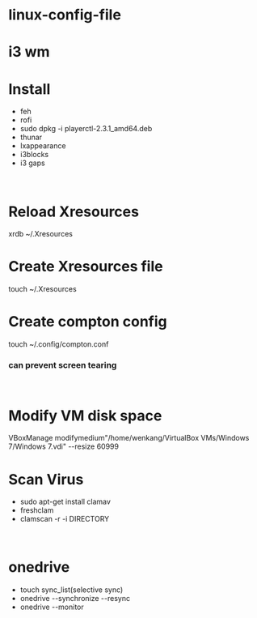 # linux-config-file
<h1>i3 wm</h1>
<h1>Install</h1>
<ul>
  <li>feh</li>
  <li>rofi</li>
  <li>sudo dpkg -i playerctl-2.3.1_amd64.deb </li>
  <li>thunar</li>
  <li>lxappearance</li>
  <li>i3blocks</li>
  <li>i3 gaps</li>
</ul>
<br/>
<h1>Reload Xresources</h1>
xrdb ~/.Xresources
<h1>Create Xresources file</h1>
touch ~/.Xresources
<h1>Create compton config</h1>
touch ~/.config/compton.conf
<h3> can prevent screen tearing</h3>
<br/>
<h1>Modify VM disk space</h1>
VBoxManage modifymedium"/home/wenkang/VirtualBox VMs/Windows 7/Windows 7.vdi" --resize 60999
<br/>
<h1>Scan Virus</h1>
<ul>
  <li>sudo apt-get install clamav</li>
  <li>freshclam</li>
  <li>clamscan -r -i DIRECTORY</li>
</ul>
<br/>
<h1>onedrive</h1>
<ul>
  <li>touch sync_list(selective sync)</li>
  <li>onedrive --synchronize --resync</li>
  <li>onedrive --monitor</li>
</ul>
